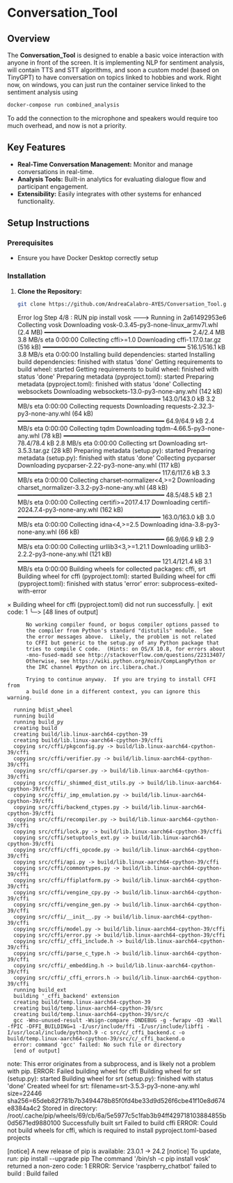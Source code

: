 # Conversation_Tool

## Overview
The **Conversation_Tool** is designed to enable a basic voice interaction with anyone in front of the screen. It is implementing NLP for sentiment analysis, will contain TTS and STT algorithms, and soon a custom model (based on TinyGPT) to have conversation on topics linked to hobbies and work.
Right now, on windows, you can just run the container service linked to the sentiment analysis using
   ```bash
   docker-compose run combined_analysis
   ```
To add the connection to the microphone and speakers would require too much overhead, and now is not a priority.

## Key Features
- **Real-Time Conversation Management:** Monitor and manage conversations in real-time.
- **Analysis Tools:** Built-in analytics for evaluating dialogue flow and participant engagement.
- **Extensibility:** Easily integrates with other systems for enhanced functionality.

## Setup Instructions

### Prerequisites
- Ensure you have Docker Desktop correctly setup

### Installation
1. **Clone the Repository:**
   ```bash
   git clone https://github.com/AndreaCalabro-AYES/Conversation_Tool.git
    ```


   Error log
Step 4/8 : RUN pip install vosk
 ---> Running in 2a61492953e6
Collecting vosk
  Downloading vosk-0.3.45-py3-none-linux_armv7l.whl (2.4 MB)
     ━━━━━━━━━━━━━━━━━━━━━━━━━━━━━━━━━━━━━━━━ 2.4/2.4 MB 3.8 MB/s eta 0:00:00
Collecting cffi>=1.0
  Downloading cffi-1.17.0.tar.gz (516 kB)
     ━━━━━━━━━━━━━━━━━━━━━━━━━━━━━━━━━━━━━━━ 516.1/516.1 kB 3.8 MB/s eta 0:00:00
  Installing build dependencies: started
  Installing build dependencies: finished with status 'done'
  Getting requirements to build wheel: started
  Getting requirements to build wheel: finished with status 'done'
  Preparing metadata (pyproject.toml): started
  Preparing metadata (pyproject.toml): finished with status 'done'
Collecting websockets
  Downloading websockets-13.0-py3-none-any.whl (142 kB)
     ━━━━━━━━━━━━━━━━━━━━━━━━━━━━━━━━━━━━━━━ 143.0/143.0 kB 3.2 MB/s eta 0:00:00
Collecting requests
  Downloading requests-2.32.3-py3-none-any.whl (64 kB)
     ━━━━━━━━━━━━━━━━━━━━━━━━━━━━━━━━━━━━━━━━ 64.9/64.9 kB 2.4 MB/s eta 0:00:00
Collecting tqdm
  Downloading tqdm-4.66.5-py3-none-any.whl (78 kB)
     ━━━━━━━━━━━━━━━━━━━━━━━━━━━━━━━━━━━━━━━━ 78.4/78.4 kB 2.8 MB/s eta 0:00:00
Collecting srt
  Downloading srt-3.5.3.tar.gz (28 kB)
  Preparing metadata (setup.py): started
  Preparing metadata (setup.py): finished with status 'done'
Collecting pycparser
  Downloading pycparser-2.22-py3-none-any.whl (117 kB)
     ━━━━━━━━━━━━━━━━━━━━━━━━━━━━━━━━━━━━━━━ 117.6/117.6 kB 3.3 MB/s eta 0:00:00
Collecting charset-normalizer<4,>=2
  Downloading charset_normalizer-3.3.2-py3-none-any.whl (48 kB)
     ━━━━━━━━━━━━━━━━━━━━━━━━━━━━━━━━━━━━━━━━ 48.5/48.5 kB 2.1 MB/s eta 0:00:00
Collecting certifi>=2017.4.17
  Downloading certifi-2024.7.4-py3-none-any.whl (162 kB)
     ━━━━━━━━━━━━━━━━━━━━━━━━━━━━━━━━━━━━━━━ 163.0/163.0 kB 3.0 MB/s eta 0:00:00
Collecting idna<4,>=2.5
  Downloading idna-3.8-py3-none-any.whl (66 kB)
     ━━━━━━━━━━━━━━━━━━━━━━━━━━━━━━━━━━━━━━━━ 66.9/66.9 kB 2.9 MB/s eta 0:00:00
Collecting urllib3<3,>=1.21.1
  Downloading urllib3-2.2.2-py3-none-any.whl (121 kB)
     ━━━━━━━━━━━━━━━━━━━━━━━━━━━━━━━━━━━━━━━ 121.4/121.4 kB 3.1 MB/s eta 0:00:00
Building wheels for collected packages: cffi, srt
  Building wheel for cffi (pyproject.toml): started
  Building wheel for cffi (pyproject.toml): finished with status 'error'
  error: subprocess-exited-with-error
  
  × Building wheel for cffi (pyproject.toml) did not run successfully.
  │ exit code: 1
  ╰─> [48 lines of output]
      
          No working compiler found, or bogus compiler options passed to
          the compiler from Python's standard "distutils" module.  See
          the error messages above.  Likely, the problem is not related
          to CFFI but generic to the setup.py of any Python package that
          tries to compile C code.  (Hints: on OS/X 10.8, for errors about
          -mno-fused-madd see http://stackoverflow.com/questions/22313407/
          Otherwise, see https://wiki.python.org/moin/CompLangPython or
          the IRC channel #python on irc.libera.chat.)
      
          Trying to continue anyway.  If you are trying to install CFFI from
          a build done in a different context, you can ignore this warning.
      
      running bdist_wheel
      running build
      running build_py
      creating build
      creating build/lib.linux-aarch64-cpython-39
      creating build/lib.linux-aarch64-cpython-39/cffi
      copying src/cffi/pkgconfig.py -> build/lib.linux-aarch64-cpython-39/cffi
      copying src/cffi/verifier.py -> build/lib.linux-aarch64-cpython-39/cffi
      copying src/cffi/cparser.py -> build/lib.linux-aarch64-cpython-39/cffi
      copying src/cffi/_shimmed_dist_utils.py -> build/lib.linux-aarch64-cpython-39/cffi
      copying src/cffi/_imp_emulation.py -> build/lib.linux-aarch64-cpython-39/cffi
      copying src/cffi/backend_ctypes.py -> build/lib.linux-aarch64-cpython-39/cffi
      copying src/cffi/recompiler.py -> build/lib.linux-aarch64-cpython-39/cffi
      copying src/cffi/lock.py -> build/lib.linux-aarch64-cpython-39/cffi
      copying src/cffi/setuptools_ext.py -> build/lib.linux-aarch64-cpython-39/cffi
      copying src/cffi/cffi_opcode.py -> build/lib.linux-aarch64-cpython-39/cffi
      copying src/cffi/api.py -> build/lib.linux-aarch64-cpython-39/cffi
      copying src/cffi/commontypes.py -> build/lib.linux-aarch64-cpython-39/cffi
      copying src/cffi/ffiplatform.py -> build/lib.linux-aarch64-cpython-39/cffi
      copying src/cffi/vengine_cpy.py -> build/lib.linux-aarch64-cpython-39/cffi
      copying src/cffi/vengine_gen.py -> build/lib.linux-aarch64-cpython-39/cffi
      copying src/cffi/__init__.py -> build/lib.linux-aarch64-cpython-39/cffi
      copying src/cffi/model.py -> build/lib.linux-aarch64-cpython-39/cffi
      copying src/cffi/error.py -> build/lib.linux-aarch64-cpython-39/cffi
      copying src/cffi/_cffi_include.h -> build/lib.linux-aarch64-cpython-39/cffi
      copying src/cffi/parse_c_type.h -> build/lib.linux-aarch64-cpython-39/cffi
      copying src/cffi/_embedding.h -> build/lib.linux-aarch64-cpython-39/cffi
      copying src/cffi/_cffi_errors.h -> build/lib.linux-aarch64-cpython-39/cffi
      running build_ext
      building '_cffi_backend' extension
      creating build/temp.linux-aarch64-cpython-39
      creating build/temp.linux-aarch64-cpython-39/src
      creating build/temp.linux-aarch64-cpython-39/src/c
      gcc -Wno-unused-result -Wsign-compare -DNDEBUG -g -fwrapv -O3 -Wall -fPIC -DFFI_BUILDING=1 -I/usr/include/ffi -I/usr/include/libffi -I/usr/local/include/python3.9 -c src/c/_cffi_backend.c -o build/temp.linux-aarch64-cpython-39/src/c/_cffi_backend.o
      error: command 'gcc' failed: No such file or directory
      [end of output]
  
  note: This error originates from a subprocess, and is likely not a problem with pip.
  ERROR: Failed building wheel for cffi
  Building wheel for srt (setup.py): started
  Building wheel for srt (setup.py): finished with status 'done'
  Created wheel for srt: filename=srt-3.5.3-py3-none-any.whl size=22446 sha256=65deb82f781b7b3494478b85f0fd4be33d9d526f6cbe41f10e8d674e8384a4c2
  Stored in directory: /root/.cache/pip/wheels/69/cb/6a/5e5977c5c1fab3b94ff429718103884855b0d5671ed9880100
Successfully built srt
Failed to build cffi
ERROR: Could not build wheels for cffi, which is required to install pyproject.toml-based projects

[notice] A new release of pip is available: 23.0.1 -> 24.2
[notice] To update, run: pip install --upgrade pip
The command '/bin/sh -c pip install vosk' returned a non-zero code: 1
ERROR: Service 'raspberry_chatbot' failed to build : Build failed

